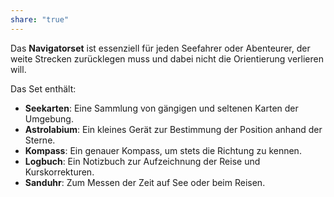 ```yaml
---
share: "true"
---
```

Das **Navigatorset** ist essenziell für jeden Seefahrer oder Abenteurer, der weite Strecken zurücklegen muss und dabei nicht die Orientierung verlieren will.  
  
Das Set enthält:  
  
- **Seekarten**: Eine Sammlung von gängigen und seltenen Karten der Umgebung.  
- **Astrolabium**: Ein kleines Gerät zur Bestimmung der Position anhand der Sterne.  
- **Kompass**: Ein genauer Kompass, um stets die Richtung zu kennen.  
- **Logbuch**: Ein Notizbuch zur Aufzeichnung der Reise und Kurskorrekturen.  
- **Sanduhr**: Zum Messen der Zeit auf See oder beim Reisen.